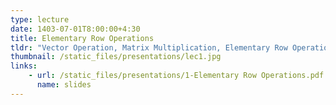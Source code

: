 ```yaml
---
type: lecture
date: 1403-07-01T8:00:00+4:30
title: Elementary Row Operations
tldr: "Vector Operation, Matrix Multiplication, Elementary Row Operations, Elementary Matrices"
thumbnail: /static_files/presentations/lec1.jpg
links: 
    - url: /static_files/presentations/1-Elementary Row Operations.pdf
      name: slides
---
```


